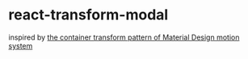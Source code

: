 # react-transform-modal
inspired by [the container transform pattern of Material Design motion system](https://www.material.io/design/motion/the-motion-system.html#container-transform)
